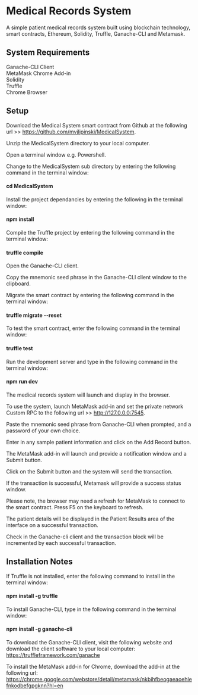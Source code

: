 # Medical Records System
A simple patient medical records system built using blockchain technology, smart contracts, Ethereum, Solidity, Truffle, Ganache-CLI and Metamask.

## System Requirements
Ganache-CLI Client
<br />
MetaMask Chrome Add-in 
<br />
Solidity
<br />
Truffle
<br />
Chrome Browser

## Setup

Download the Medical System smart contract from Github at the following url >> https://github.com/mvjlipinski/MedicalSystem.

Unzip the MedicalSystem directory to your local computer.

Open a terminal window e.g. Powershell.

Change to the MedicalSystem sub directory by entering the following command in the terminal window:
#### cd MedicalSystem

Install the project dependancies by entering the following in the terminal window:
#### npm install
   
Compile the Truffle project by entering the following command in the terminal window:
#### truffle compile
   
Open the Ganache-CLI client.  

Copy the mnemonic seed phrase in the Ganache-CLI client window to the clipboard.

Migrate the smart contract by entering the following command in the terminal window:
#### truffle migrate --reset
   
To test the smart contract, enter the following command in the terminal window:
#### truffle test
   
Run the development server and type in the following command in the terminal window:
#### npm run dev

The medical records system will launch and display in the browser.
  
To use the system, launch MetaMask add-in and set the private network Custom RPC to the following url >> http://127.0.0.0:7545. 

Paste the mnemonic seed phrase from Ganache-CLI when prompted, and a password of your own choice.

Enter in any sample patient information and click on the Add Record button.  

The MetaMask add-in will launch and provide a notification window and a Submit button. 

Click on the Submit button and the system will send the transaction.  

If the transaction is successful, Metamask will provide a success status window.  

Please note, the browser may need a refresh for MetaMask to connect to the smart contract.  Press F5 on the keyboard to refresh.

The patient details will be displayed in the Patient Results area of the interface on a successful transaction.

Check in the Ganache-cli client and the transaction block will be incremented by each successful transaction.

## Installation Notes
If Truffle is not installed, enter the following command to install in the terminal window:
#### npm install -g truffle

To install  Ganache-CLI, type in the following command in the terminal window:
#### npm install -g ganache-cli

To download the Ganache-CLI client, visit the following website and download the client software to your local computer:
https://truffleframework.com/ganache

To install the MetaMask add-in for Chrome, download the add-in at the following url:
https://chrome.google.com/webstore/detail/metamask/nkbihfbeogaeaoehlefnkodbefgpgknn?hl=en
